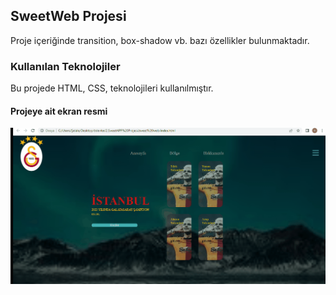 <h2>SweetWeb Projesi</h2>

Proje içeriğinde transition, box-shadow vb. bazı özellikler bulunmaktadır.

<h3>Kullanılan Teknolojiler</h3>

Bu projede HTML, CSS,  teknolojileri kullanılmıştır.

<h4>Projeye ait ekran resmi</h4>

![](sweetapp.proje.gif)


